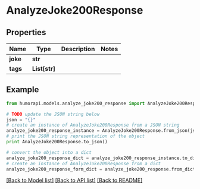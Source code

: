 # AnalyzeJoke200Response



## Properties

Name | Type | Description | Notes
------------ | ------------- | ------------- | -------------
**joke** | **str** |  | 
**tags** | **List[str]** |  | 

## Example

```python
from humorapi.models.analyze_joke200_response import AnalyzeJoke200Response

# TODO update the JSON string below
json = "{}"
# create an instance of AnalyzeJoke200Response from a JSON string
analyze_joke200_response_instance = AnalyzeJoke200Response.from_json(json)
# print the JSON string representation of the object
print AnalyzeJoke200Response.to_json()

# convert the object into a dict
analyze_joke200_response_dict = analyze_joke200_response_instance.to_dict()
# create an instance of AnalyzeJoke200Response from a dict
analyze_joke200_response_form_dict = analyze_joke200_response.from_dict(analyze_joke200_response_dict)
```
[[Back to Model list]](../README.md#documentation-for-models) [[Back to API list]](../README.md#documentation-for-api-endpoints) [[Back to README]](../README.md)


